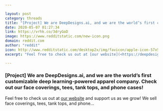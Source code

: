 ```yaml
---

layout: post
category: threads
title: "[Project] We are DeepDesigns.ai, and we are the world’s first customizable deep learning-powered apparel company. Check out our face coverings, tees, tank tops, and phone cases!"
date: 2020-05-07 01:27:34
link: https://vrhk.co/3dryGoD
image: https://www.redditstatic.com/new-icon.png
domain: reddit.com
author: "reddit"
icon: http://www.redditstatic.com/desktop2x/img/favicon/apple-icon-57x57.png
excerpt: "Feel free to check us out at [our website](<https://deepdesigns.ai>) and support us as we grow! We sell face coverings, tees, tank tops, and phone..."

---
```


### [Project] We are DeepDesigns.ai, and we are the world’s first customizable deep learning-powered apparel company. Check out our face coverings, tees, tank tops, and phone cases!

Feel free to check us out at [our website](<https://deepdesigns.ai>) and support us as we grow! We sell face coverings, tees, tank tops, and phone...